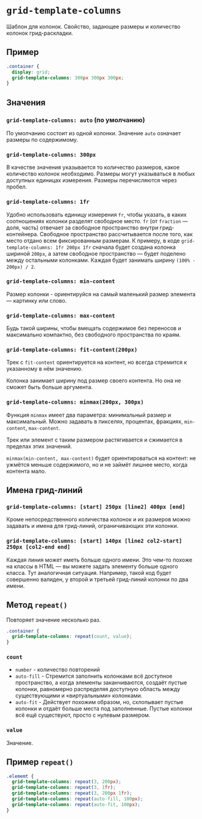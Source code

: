 # `grid-template-columns`

Шаблон для колонок. Свойство, задающее размеры и количество колонок грид-раскладки.

## Пример

```css
.container {
  display: grid;
  grid-template-columns: 300px 300px 300px;
}
```

## Значения

### `grid-template-columns: auto` (по умолчанию)

По умолчанию состоит из одной колонки. Значение `auto` означает размеры по содержимому.

### `grid-template-columns: 300px`

В качестве значения указывается то количество размеров, какое количество колонок необходимо. Размеры могут указываться в любых доступных единицах измерения. Размеры перечисляются через пробел.

### `grid-template-columns: 1fr`

Удобно использовать единицу измерения `fr`, чтобы указать, в каких соотношениях колонки разделят свободное место. `fr` (от `fraction` — доля, часть) отвечает за свободное пространство внутри грид-контейнера. Свободное пространство рассчитывается после того, как место отдано всем фиксированным размерам. К примеру, в коде `grid-template-columns: 1fr 200px 1fr` сначала будет создана колонка шириной `200px`, а затем свободное пространство — будет поделено между остальными колонками. Каждая будет занимать ширину `(100% - 200px) / 2`.

### `grid-template-columns: min-content`

Размер колонки - ориентируйся на самый маленький размер элемента — картинку или слово.

### `grid-template-columns: max-content`

Будь такой ширины, чтобы вмещать содержимое без переносов и максимально компактно, без свободного пространства по краям.

### `grid-template-columns: fit-content(200px)`

Трек с `fit-content` ориентируется на контент, но всегда стремится к указанному в нём значению.

Колонка занимает ширину под размер своего контента. Но она не сможет быть больше аргумента.

### `grid-template-columns: minmax(200px, 300px)`

Функция `minmax` имеет два параметра: минимальный размер и максимальный. Можно задавать в пикселях, процентах, фракциях, `min-content`, `max-content`.

Трек или элемент с таким размером растягивается и сжимается в пределах этих значений.

`minmax(min-content, max-content)` будет ориентироваться на контент: не ужмётся меньше содержимого, но и не займёт лишнее место, когда контента мало.

## Имена грид-линий

### `grid-template-columns: [start] 250px [line2] 400px [end]`

Кроме непосредственного количества колонок и их размеров можно задавать и имена для грид-линий, ограничивающих эти колонки.

### `grid-template-columns: [start] 140px [line2 col2-start] 250px [col2-end end]`

Каждая линия может иметь больше одного имени. Это чем-то похоже на классы в HTML — вы можете задать элементу больше одного класса. Тут аналогичная ситуация. Например, такой код будет совершенно валиден, у второй и третьей грид-линий колонки по два имени.

## Метод `repeat()`

Повторяет значение несколько раз.

```css
.container {
  grid-template-columns: repeat(count, value);
}
```

### `count`

- `number` - количество повторений
- `auto-fill` - Стремится заполнить колонками всё доступное пространство, а когда элементы заканчиваются, создаёт пустые колонки, равномерно распределяя доступную область между существующими и «виртуальными» колонками.
- `auto-fit` - Действует похожим образом, но, схлопывает пустые колонки и отдаёт больше места под заполненные. Пустые колонки всё ещё существуют, просто с нулевым размером.

### `value`

Значение.

## Пример `repeat()`

```css
.elememt {
  grid-template-columns: repeat(3, 200px);
  grid-template-columns: repeat(3, 1fr);
  grid-template-columns: repeat(3, 200px 1fr);
  grid-template-columns: repeat(auto-fill, 100px);
  grid-template-columns: repeat(auto-fit, 100px);
}
```
